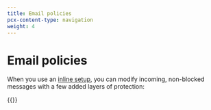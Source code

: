 ```yaml
---
title: Email policies
pcx-content-type: navigation
weight: 4
---
```


# Email policies

When you use an [inline setup](/email-security/deployment/inline/), you can modify incoming, non-blocked messages with a few added layers of protection:

{{<directory-listing>}}